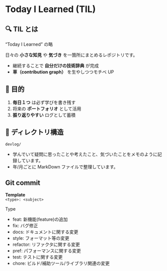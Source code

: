 # Today I Learned (TIL)

## 🔍 TIL とは

“Today I Learned” の略
  
日々の **小さな知見** や **気づき** を一箇所にまとめるレポジトリです。

- 継続することで **自分だけの技術辞典** が完成
- **草（contribution graph）** を生やしつつモチベ UP

## 🎯 目的

1. **毎日１つ** は必ず学びを書き残す
2. 将来の **ポートフォリオ** として活用
3. **振り返りやすい** ログとして蓄積

## 📂 ディレクトリ構造

`devlog/`

- 学んでいて疑問に思ったことや考えたこと、気づいたことをメモのように記録しています。
- 年/月ごとに MarkDown ファイルで整理しています。

## Git commit

**Template**  
`<type>: <subject>`

Type

- feat: 新機能(feature)の追加
- fix: バグ修正
- docs: ドキュメントに関する変更
- style: フォーマット等の変更
- refactor: リファクタに関する変更
- pref: パフォーマンスに関する変更
- test: テストに関する変更
- chore: ビルド/補助ツール/ライブラリ関連の変更
